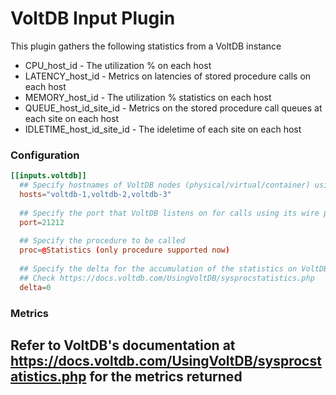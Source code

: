 # VoltDB Input Plugin

This plugin gathers the following statistics from a VoltDB instance

* CPU_host_id - The utilization % on each host
* LATENCY_host_id - Metrics on latencies of stored procedure calls on each host
* MEMORY_host_id - The utilization % statistics on each host
* QUEUE_host_id_site_id - Metrics on the stored procedure call queues at each site on each host
* IDLETIME_host_id_site_id - The ideletime of each site on each host

### Configuration

```toml
[[inputs.voltdb]]
  ## Specify hostnames of VoltDB nodes (physical/virtual/container) using a comma-separated string of hostnames
  hosts="voltdb-1,voltdb-2,voltdb-3"
  
  ## Specify the port that VoltDB listens on for calls using its wire protocol
  port=21212
  
  ## Specify the procedure to be called
  proc=@Statistics (only procedure supported now)
  
  ## Specify the delta for the accumulation of the statistics on VoltDB
  ## Check https://docs.voltdb.com/UsingVoltDB/sysprocstatistics.php
  delta=0
```

### Metrics

  ## Refer to VoltDB's documentation at https://docs.voltdb.com/UsingVoltDB/sysprocstatistics.php for the metrics returned
  